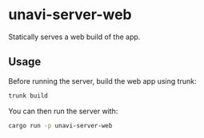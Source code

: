 # unavi-server-web

Statically serves a web build of the app.

## Usage

Before running the server, build the web app using trunk:

```bash
trunk build
```

You can then run the server with:

```bash
cargo run -p unavi-server-web
```
